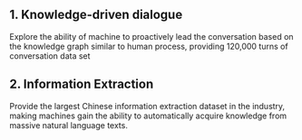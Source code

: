 ## 1. Knowledge-driven dialogue

Explore the ability of machine to proactively lead the conversation based on the knowledge graph similar to human process, providing 120,000 turns of conversation data set

## 2. Information Extraction

Provide the largest Chinese information extraction dataset in the industry, making machines gain the ability to automatically acquire knowledge from massive natural language texts.
